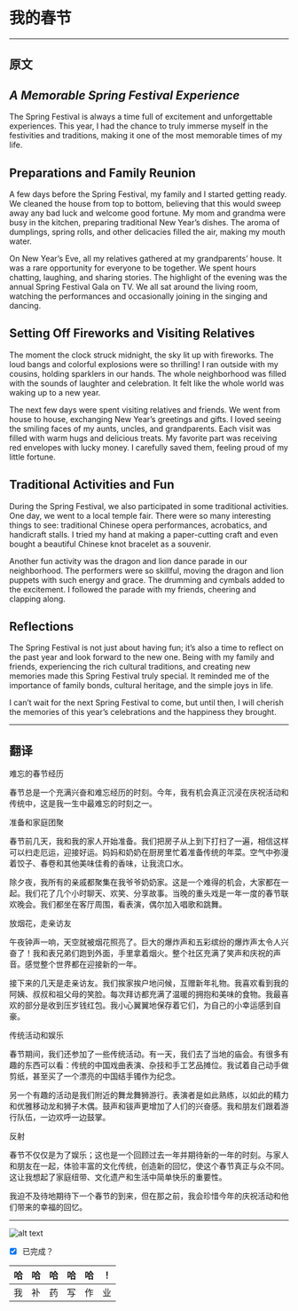 # 我的春节

---

## 原文

## ***A Memorable Spring Festival Experience***

The Spring Festival is always a time full of excitement and unforgettable experiences. This year, I had the chance to truly immerse myself in the festivities and traditions, making it one of the most memorable times of my life.

## Preparations and Family Reunion

A few days before the Spring Festival, my family and I started getting ready. We cleaned the house from top to bottom, believing that this would sweep away any bad luck and welcome good fortune. My mom and grandma were busy in the kitchen, preparing traditional New Year’s dishes. The aroma of dumplings, spring rolls, and other delicacies filled the air, making my mouth water.

On New Year’s Eve, all my relatives gathered at my grandparents’ house. It was a rare opportunity for everyone to be together. We spent hours chatting, laughing, and sharing stories. The highlight of the evening was the annual Spring Festival Gala on TV. We all sat around the living room, watching the performances and occasionally joining in the singing and dancing.

## Setting Off Fireworks and Visiting Relatives

The moment the clock struck midnight, the sky lit up with fireworks. The loud bangs and colorful explosions were so thrilling! I ran outside with my cousins, holding sparklers in our hands. The whole neighborhood was filled with the sounds of laughter and celebration. It felt like the whole world was waking up to a new year.

The next few days were spent visiting relatives and friends. We went from house to house, exchanging New Year’s greetings and gifts. I loved seeing the smiling faces of my aunts, uncles, and grandparents. Each visit was filled with warm hugs and delicious treats. My favorite part was receiving red envelopes with lucky money. I carefully saved them, feeling proud of my little fortune.

## Traditional Activities and Fun

During the Spring Festival, we also participated in some traditional activities. One day, we went to a local temple fair. There were so many interesting things to see: traditional Chinese opera performances, acrobatics, and handicraft stalls. I tried my hand at making a paper-cutting craft and even bought a beautiful Chinese knot bracelet as a souvenir.

Another fun activity was the dragon and lion dance parade in our neighborhood. The performers were so skillful, moving the dragon and lion puppets with such energy and grace. The drumming and cymbals added to the excitement. I followed the parade with my friends, cheering and clapping along.

## Reflections

The Spring Festival is not just about having fun; it’s also a time to reflect on the past year and look forward to the new one. Being with my family and friends, experiencing the rich cultural traditions, and creating new memories made this Spring Festival truly special. It reminded me of the importance of family bonds, cultural heritage, and the simple joys in life.

I can’t wait for the next Spring Festival to come, but until then, I will cherish the memories of this year’s celebrations and the happiness they brought.

---

## 翻译

难忘的春节经历

春节总是一个充满兴奋和难忘经历的时刻。今年，我有机会真正沉浸在庆祝活动和传统中，这是我一生中最难忘的时刻之一。

准备和家庭团聚

春节前几天，我和我的家人开始准备。我们把房子从上到下打扫了一遍，相信这样可以扫走厄运，迎接好运。妈妈和奶奶在厨房里忙着准备传统的年菜。空气中弥漫着饺子、春卷和其他美味佳肴的香味，让我流口水。

除夕夜，我所有的亲戚都聚集在我爷爷奶奶家。这是一个难得的机会，大家都在一起。我们花了几个小时聊天、欢笑、分享故事。当晚的重头戏是一年一度的春节联欢晚会。我们都坐在客厅周围，看表演，偶尔加入唱歌和跳舞。

放烟花，走亲访友

午夜钟声一响，天空就被烟花照亮了。巨大的爆炸声和五彩缤纷的爆炸声太令人兴奋了！我和表兄弟们跑到外面，手里拿着烟火。整个社区充满了笑声和庆祝的声音。感觉整个世界都在迎接新的一年。

接下来的几天是走亲访友。我们挨家挨户地问候，互赠新年礼物。我喜欢看到我的阿姨、叔叔和祖父母的笑脸。每次拜访都充满了温暖的拥抱和美味的食物。我最喜欢的部分是收到压岁钱红包。我小心翼翼地保存着它们，为自己的小幸运感到自豪。

传统活动和娱乐

春节期间，我们还参加了一些传统活动。有一天，我们去了当地的庙会。有很多有趣的东西可以看：传统的中国戏曲表演、杂技和手工艺品摊位。我试着自己动手做剪纸，甚至买了一个漂亮的中国结手镯作为纪念。

另一个有趣的活动是我们附近的舞龙舞狮游行。表演者是如此熟练，以如此的精力和优雅移动龙和狮子木偶。鼓声和钹声更增加了人们的兴奋感。我和朋友们跟着游行队伍，一边欢呼一边鼓掌。

反射

春节不仅仅是为了娱乐；这也是一个回顾过去一年并期待新的一年的时刻。与家人和朋友在一起，体验丰富的文化传统，创造新的回忆，使这个春节真正与众不同。这让我想起了家庭纽带、文化遗产和生活中简单快乐的重要性。

我迫不及待地期待下一个春节的到来，但在那之前，我会珍惜今年的庆祝活动和他们带来的幸福的回忆。

---

![alt text](扫描_20250206.png)

- [X] 已完成？

| 哈  | 哈  | 哈  | 哈  | 哈  | ！  |
|:---:|:---:|:---:|:---:|:---:|:---:|
| 我  | 补  | 药  | 写  | 作  | 业  |
